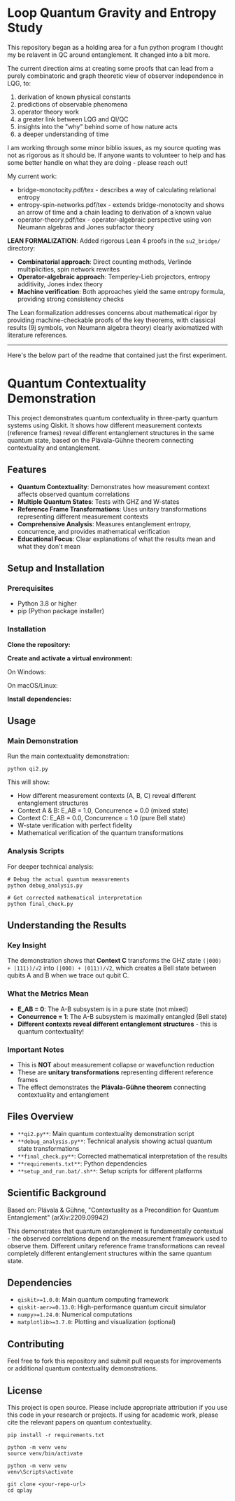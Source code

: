 # Loop Quantum Gravity and Entropy Study

This repository began as a holding area for a fun python program I thought my be relavent in QC around entanglement. It changed into a bit more.

The current direction aims at creating some proofs that can lead from a purely combinatoric and graph theoretic view of observer independence in LQG, to:

1.  derivation of known physical constants
2.  predictions of observable phenomena
3.  operator theory work
4.  a greater link between LQG and QI/QC
5.  insights into the "why" behind some of how nature acts
6.  a deeper understanding of time

I am working through some minor biblio issues, as my source quoting was not as rigorous as it should be. If anyone wants to volunteer to help and has some better handle on what they are doing - please reach out!

My current work:

*   bridge-monotocity.pdf/tex - describes a way of calculating relational entropy
*   entropy-spin-networks.pdf/tex - extends bridge-monotocity and shows an arrow of time and a chain leading to derivation of a known value
*   operator-theory.pdf/tex - operator-algebraic perspective using von Neumann algebras and Jones subfactor theory

**LEAN FORMALIZATION**: Added rigorous Lean 4 proofs in the `su2_bridge/` directory:

*   **Combinatorial approach**: Direct counting methods, Verlinde multiplicities, spin network rewrites
*   **Operator-algebraic approach**: Temperley-Lieb projectors, entropy additivity, Jones index theory
*   **Machine verification**: Both approaches yield the same entropy formula, providing strong consistency checks

The Lean formalization addresses concerns about mathematical rigor by providing machine-checkable proofs of the key theorems, with classical results (9j symbols, von Neumann algebra theory) clearly axiomatized with literature references.

---

Here's the below part of the readme that contained just the first experiment.

# Quantum Contextuality Demonstration

This project demonstrates quantum contextuality in three-party quantum systems using Qiskit. It shows how different measurement contexts (reference frames) reveal different entanglement structures in the same quantum state, based on the Plávala-Gühne theorem connecting contextuality and entanglement.

## Features

*   **Quantum Contextuality**: Demonstrates how measurement context affects observed quantum correlations
*   **Multiple Quantum States**: Tests with GHZ and W-states
*   **Reference Frame Transformations**: Uses unitary transformations representing different measurement contexts
*   **Comprehensive Analysis**: Measures entanglement entropy, concurrence, and provides mathematical verification
*   **Educational Focus**: Clear explanations of what the results mean and what they don't mean

## Setup and Installation

### Prerequisites

*   Python 3.8 or higher
*   pip (Python package installer)

### Installation

**Clone the repository:**

**Create and activate a virtual environment:**

On Windows:

On macOS/Linux:

**Install dependencies:**

## Usage

### Main Demonstration

Run the main contextuality demonstration:

```
python qi2.py
```

This will show:

*   How different measurement contexts (A, B, C) reveal different entanglement structures
*   Context A & B: E\_AB = 1.0, Concurrence = 0.0 (mixed state)
*   Context C: E\_AB = 0.0, Concurrence = 1.0 (pure Bell state)
*   W-state verification with perfect fidelity
*   Mathematical verification of the quantum transformations

### Analysis Scripts

For deeper technical analysis:

```
# Debug the actual quantum measurements
python debug_analysis.py

# Get corrected mathematical interpretation  
python final_check.py
```

## Understanding the Results

### Key Insight

The demonstration shows that **Context C** transforms the GHZ state `(|000⟩ + |111⟩)/√2` into `(|000⟩ + |011⟩)/√2`, which creates a Bell state between qubits A and B when we trace out qubit C.

### What the Metrics Mean

*   **E\_AB = 0**: The A-B subsystem is in a pure state (not mixed)
*   **Concurrence = 1**: The A-B subsystem is maximally entangled (Bell state)
*   **Different contexts reveal different entanglement structures** - this is quantum contextuality!

### Important Notes

*   This is **NOT** about measurement collapse or wavefunction reduction
*   These are **unitary transformations** representing different reference frames
*   The effect demonstrates the **Plávala-Gühne theorem** connecting contextuality and entanglement

## Files Overview

*   `**qi2.py**`: Main quantum contextuality demonstration script
*   `**debug_analysis.py**`: Technical analysis showing actual quantum state transformations
*   `**final_check.py**`: Corrected mathematical interpretation of the results
*   `**requirements.txt**`: Python dependencies
*   `**setup_and_run.bat/.sh**`: Setup scripts for different platforms

## Scientific Background

Based on: Plávala & Gühne, "Contextuality as a Precondition for Quantum Entanglement" (arXiv:2209.09942)

This demonstrates that quantum entanglement is fundamentally contextual - the observed correlations depend on the measurement framework used to observe them. Different unitary reference frame transformations can reveal completely different entanglement structures within the same quantum state.

## Dependencies

*   `qiskit>=1.0.0`: Main quantum computing framework
*   `qiskit-aer>=0.13.0`: High-performance quantum circuit simulator
*   `numpy>=1.24.0`: Numerical computations
*   `matplotlib>=3.7.0`: Plotting and visualization (optional)

## Contributing

Feel free to fork this repository and submit pull requests for improvements or additional quantum contextuality demonstrations.

## License

This project is open source. Please include appropriate attribution if you use this code in your research or projects. If using for academic work, please cite the relevant papers on quantum contextuality.

```
pip install -r requirements.txt
```

```
python -m venv venv
source venv/bin/activate
```

```
python -m venv venv
venv\Scripts\activate
```

```
git clone <your-repo-url>
cd qplay
```